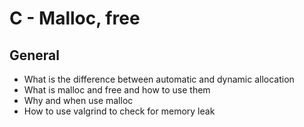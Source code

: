 # C - Malloc, free

## General

- What is the difference between automatic and dynamic allocation
- What is malloc and free and how to use them
- Why and when use malloc
- How to use valgrind to check for memory leak

